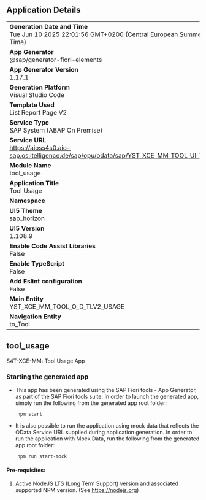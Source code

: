 ## Application Details
|               |
| ------------- |
|**Generation Date and Time**<br>Tue Jun 10 2025 22:01:56 GMT+0200 (Central European Summer Time)|
|**App Generator**<br>@sap/generator-fiori-elements|
|**App Generator Version**<br>1.17.1|
|**Generation Platform**<br>Visual Studio Code|
|**Template Used**<br>List Report Page V2|
|**Service Type**<br>SAP System (ABAP On Premise)|
|**Service URL**<br>https://aioss4s0.aio-sap.os.itelligence.de/sap/opu/odata/sap/YST_XCE_MM_TOOL_UI_TOOL|
|**Module Name**<br>tool_usage|
|**Application Title**<br>Tool Usage|
|**Namespace**<br>|
|**UI5 Theme**<br>sap_horizon|
|**UI5 Version**<br>1.108.9|
|**Enable Code Assist Libraries**<br>False|
|**Enable TypeScript**<br>False|
|**Add Eslint configuration**<br>False|
|**Main Entity**<br>YST_XCE_MM_TOOL_O_D_TLV2_USAGE|
|**Navigation Entity**<br>to_Tool|

## tool_usage

S4T-XCE-MM: Tool Usage App

### Starting the generated app

-   This app has been generated using the SAP Fiori tools - App Generator, as part of the SAP Fiori tools suite.  In order to launch the generated app, simply run the following from the generated app root folder:

```
    npm start
```

- It is also possible to run the application using mock data that reflects the OData Service URL supplied during application generation.  In order to run the application with Mock Data, run the following from the generated app root folder:

```
    npm run start-mock
```

#### Pre-requisites:

1. Active NodeJS LTS (Long Term Support) version and associated supported NPM version.  (See https://nodejs.org)



